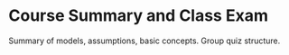# Course Summary and Class Exam
Summary of models, assumptions, basic concepts.
Group quiz structure.

